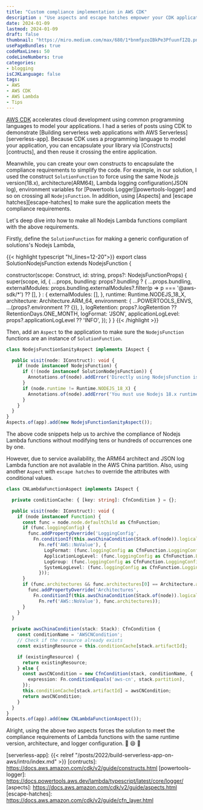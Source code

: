 ```yaml
---
title: "Custom compliance implementation in AWS CDK"
description : "Use aspects and escape hatches empower your CDK application"
date: 2024-01-09
lastmod: 2024-01-09
draft: false
thumbnail: "https://miro.medium.com/max/680/1*bnmfpzoIBkPe3PfuunfIZQ.png"
usePageBundles: true
codeMaxLines: 50
codeLineNumbers: true
categories:
- blogging
isCJKLanguage: false
tags:
- AWS
- AWS CDK
- AWS Lambda
- Tips
---
```

[AWS CDK][cdk] accelerates cloud development using common programming languages to model your applications. I had a series of posts using CDK to demonstrate [Building serverless web applications with AWS Serverless][serverless-app]. Because CDK uses a programming language to model your application, you can encapsulate your library via [Constructs][contructs], and then reuse it crossing the entire application. 

Meanwhile, you can create your own constructs to encapsulate the compliance requirements to simplify the code. For example, in our solution, I used the construct `SolutionFunction` to force using the same Node.js version(18.x), architecture(ARM64), Lambda logging configuration(JSON log), environment variables for [Powertools Logger][powertools-logger] and so on crossing all `NodejsFunction`. In addition, using [Aspects] and [escape hatches][escape-hatches] to make sure the application meets the compliance requirements.

Let's deep dive into how to make all Nodejs Lambda functions compliant with the above requirements.

Firstly, define the `SolutionFunction` for making a generic configuration of solutions's Nodejs Lambda,

{{< highlight typescript "hl_lines=12-20">}}
export class SolutionNodejsFunction extends NodejsFunction {

  constructor(scope: Construct, id: string, props?: NodejsFunctionProps) {
    super(scope, id, {
      ...props,
      bundling: props?.bundling ? {
        ...props.bundling,
        externalModules: props.bundling.externalModules?.filter(p => p === '@aws-sdk/*') ?? [],
      } : {
        externalModules: [],
      },
      runtime: Runtime.NODEJS_18_X,
      architecture: Architecture.ARM_64,
      environment: {
        ...POWERTOOLS_ENVS,
        ...(props?.environment ?? {}),
      },
      logRetention: props?.logRetention ?? RetentionDays.ONE_MONTH,
      logFormat: 'JSON',
      applicationLogLevel: props?.applicationLogLevel ?? 'INFO',
    });
  }
}
{{< /highlight >}}

Then, add an `Aspect` to the application to make sure the `NodejsFunction` functions are an instance of `SolutionFunction`.

```typescript {hl_lines=["5-7",14]}
class NodejsFunctionSanityAspect implements IAspect {

  public visit(node: IConstruct): void {
    if (node instanceof NodejsFunction) {
      if (!(node instanceof SolutionNodejsFunction)) {
        Annotations.of(node).addError('Directly using NodejsFunction is not allowed in the solution. Use SolutionNodejsFunction instead.');
      }
      if (node.runtime != Runtime.NODEJS_18_X) {
        Annotations.of(node).addError('You must use Nodejs 18.x runtime for Lambda with javascript in this solution.');
      }
    }
  }
}
Aspects.of(app).add(new NodejsFunctionSanityAspect());
```

The above code snippets help us to archive the compliance of Nodejs Lambda functions without modifying tens or hundreds of occurrences one by one.

However, due to service availability, the ARM64 architect and JSON log Lambda function are not available in the AWS China partition. Also, using another `Aspect` with `escape hatches` to override the attributes with conditional values.

```typescript {hl_lines=["8-22"]}
class CNLambdaFunctionAspect implements IAspect {

  private conditionCache: { [key: string]: CfnCondition } = {};

  public visit(node: IConstruct): void {
    if (node instanceof Function) {
      const func = node.node.defaultChild as CfnFunction;
      if (func.loggingConfig) {
        func.addPropertyOverride('LoggingConfig',
          Fn.conditionIf(this.awsChinaCondition(Stack.of(node)).logicalId,
            Fn.ref('AWS::NoValue'), {
              LogFormat: (func.loggingConfig as CfnFunction.LoggingConfigProperty).logFormat,
              ApplicationLogLevel: (func.loggingConfig as CfnFunction.LoggingConfigProperty).applicationLogLevel,
              LogGroup: (func.loggingConfig as CfnFunction.LoggingConfigProperty).logGroup,
              SystemLogLevel: (func.loggingConfig as CfnFunction.LoggingConfigProperty).systemLogLevel,
            }));
      }
      if (func.architectures && func.architectures[0] == Architecture.arm64) {
        func.addPropertyOverride('Architectures',
          Fn.conditionIf(this.awsChinaCondition(Stack.of(node)).logicalId,
            Fn.ref('AWS::NoValue'), func.architectures));
      }
    }
  }

  private awsChinaCondition(stack: Stack): CfnCondition {
    const conditionName = 'AWSCNCondition';
    // Check if the resource already exists
    const existingResource = this.conditionCache[stack.artifactId];

    if (existingResource) {
      return existingResource;
    } else {
      const awsCNCondition = new CfnCondition(stack, conditionName, {
        expression: Fn.conditionEquals('aws-cn', stack.partition),
      });
      this.conditionCache[stack.artifactId] = awsCNCondition;
      return awsCNCondition;
    }
  }
}
Aspects.of(app).add(new CNLambdaFunctionAspect());
```

Alright, using the above two aspects forces the solution to meet the compliance requirements of Lambda functions with the same runtime version, architecture, and logger configuration. :star_struck: :smile: :star_struck:

[cdk]: https://aws.amazon.com/cdk/?nc1=h_ls
[serverless-app]: {{< relref "/posts/2022/build-serverless-app-on-aws/intro/index.md" >}}
[contructs]: https://docs.aws.amazon.com/cdk/v2/guide/constructs.html
[powertools-logger]: https://docs.powertools.aws.dev/lambda/typescript/latest/core/logger/
[aspects]: https://docs.aws.amazon.com/cdk/v2/guide/aspects.html
[escape-hatches]: https://docs.aws.amazon.com/cdk/v2/guide/cfn_layer.html
